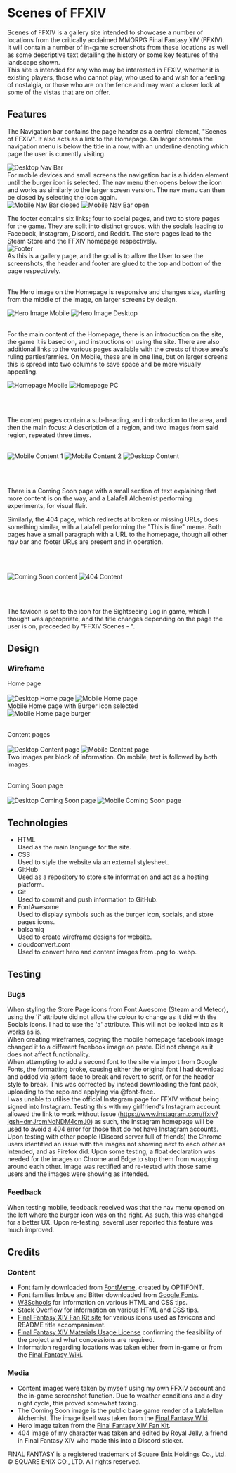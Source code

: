 # Scenes of FFXIV #
Scenes of FFXIV is a gallery site intended to showcase a number of locations from the critically acclaimed MMORPG Final Fantasy XIV (FFXIV).
It will contain a number of in-game screenshots from these locations as well as some descriptive text detailing the history or some key features of the landscape shown.
<br>
This site is intended for any who may be interested in FFXIV, whether it is existing players, those who cannot play, who used to and wish for a feeling of nostalgia, or those who are on the fence and may want a closer look at some of the vistas that are on offer.

## Features ##
The Navigation bar contains the page header as a central element, "Scenes of FFXIV". It also acts as a link to the Homepage. On larger screens the navigation menu is below the title in a row, with an underline denoting which page the user is currently visiting. <br>

![Desktop Nav Bar](docs/readme_images/Nav_desktop.png)
<br>
For mobile devices and small screens the navigation bar is a hidden element until the burger icon is selected. The nav menu then opens below the icon and works as similarly to the larger screen version. The nav menu can then be closed by selecting the icon again.
<br>
![Mobile Nav Bar closed](docs/readme_images/Nav_mobile_closed.png)
![Mobile Nav Bar open](docs/readme_images/Nav_mobile_open.png)
<br>

The footer contains six links; four to social pages, and two to store pages for the game.
They are split into distinct groups, with the socials leading to Facebook, Instagram, Discord, and Reddit. The store pages lead to the Steam Store and the FFXIV homepage respectively.
<br>
![Footer](docs/readme_images/Footer.png)
<br>
As this is a gallery page, and the goal is to allow the User to see the screenshots, the header and footer are glued to the top and bottom of the page respectively.
<br><br>

The Hero image on the Homepage is responsive and changes size, starting from the middle of the image, on larger screens by design. <br>

![Hero Image Mobile](docs/readme_images/Hero_Mobile.png)
![Hero Image Desktop](docs/readme_images/Hero_PC.png)
<br><br>

For the main content of the Homepage, there is an introduction on the site, the game it is based on, and instructions on using the site. There are also additional links to the various pages available with the crests of those area's ruling parties/armies. On Mobile, these are in one line, but on larger screens this is spread into two columns to save space and be more visually appealing.
<br>

![Homepage Mobile](docs/readme_images/Hero_Mobile.png)
![Homepage PC](docs/readme_images/Hero_PC.png)

<br><br>

The content pages contain a sub-heading, and introduction to the area, and then the main focus: A description of a region, and two images from said region, repeated three times.
<br><br>

![Mobile Content 1](docs/readme_images/Content_mobile_1.png)
![Mobile Content 2](docs/readme_images/Content_mobile_2.png)
![Desktop Content](docs/readme_images/Content_PC.png)

<br><br>

There is a Coming Soon page with a small section of text explaining that more content is on the way, and a Lalafell Alchemist performing experiments, for visual flair.

Similarly, the 404 page, which redirects at broken or missing URLs, does something similar, with a Lalafell performing the "This is fine" meme. Both pages have a small paragraph with a URL to the homepage, though all other nav bar and footer URLs are present and in operation.

<br><br>

![Coming Soon content](docs/readme_images/Coming_soon.png)
![404 Content](docs/readme_images/404.png)

<br><br>

The favicon is set to the icon for the Sightseeing Log in game, which I thought was appropriate, and the title changes depending on the page the user is on, preceeded by "FFXIV Scenes - ".
<br>



## Design ##
### Wireframe ###
Home page
<br><br>
![Desktop Home page](docs/readme_images/Desktop_homepage_wireframe.PNG)
![Mobile Home page](docs/readme_images/mobile_homepage_wireframe.PNG)
<br>
Mobile Home page with Burger Icon selected
<br>
![Mobile Home page burger](docs/readme_images/Mobile_homepage_wireframe_menu.PNG)
<br><br>

Content pages
<br><br>
![Desktop Content page](docs/readme_images/Desktop_content_wireframe.PNG)
![Mobile Content page](docs/readme_images/Mobile_content_wireframe.PNG)
<br>
Two images per block of information. On mobile, text is followed by both images.
<br><br>

Coming Soon page
<br><br>
![Desktop Coming Soon page](docs/readme_images/Desktop_soon_wireframe.PNG)
![Mobile Coming Soon page](docs/readme_images/Mobile_soon_wireframe.PNG)

## Technologies ##
- HTML
  <br> Used as the main language for the site.
- CSS
  <br> Used to style the website via an external stylesheet.
- GitHub
  <br> Used as a repository to store site information and act as a hosting platform.
- Git
  <br> Used to commit and push information to GitHub.
- FontAwesome
  <br> Used to display symbols such as the burger icon, socials, and store pages icons.
- balsamiq
  <br> Used to create wireframe designs for website.
- cloudconvert.com
  <br> Used to convert hero and content images from .png to .webp.

## Testing ##

### Bugs ###
When styling the Store Page icons from Font Awesome (Steam and Meteor), using the 'i' attribute did not allow the colour to change as it did with the Socials icons. I had to use the 'a' attribute. This will not be looked into as it works as is.
<br>
When creating wireframes, copying the mobile homepage facebook image changed it to a different facebook image on paste. Did not change as it does not affect functionality.
<br>
When attempting to add a second font to the site via import from Google Fonts, the formatting broke, causing either the original font I had download and added via @font-face to break and revert to serif, or for the header style to break. This was corrected by instead downloading the font pack, uploading to the repo and applying via @font-face.
<br>
I was unable to utilise the official Instagram page for FFXIV without being signed into Instagram. Testing this with my girlfriend's Instagram account allowed the link to work without issue (https://www.instagram.com/ffxiv?igsh=dmJrcmNoNDM4cmJ0) as such, the Instagram homepage will be used to avoid a 404 error for those that do not have Instagram accounts.
<br>
Upon testing with other people (Discord server full of friends) the Chrome users identified an issue with the images not showing next to each other as intended, and as Firefox did. Upon some testing, a float declaration was needed for the images on Chrome and Edge to stop them from wrapping around each other. Image was rectified and re-tested with those same users and the images were showing as intended.

### Feedback ###
When testing mobile, feedback received was that the nav menu opened on the left where the burger icon was on the right. As such, this was changed for a better UX. Upon re-testing, several user reported this feature was much improved.
<br>


## Credits ##
### Content ###
- Font family downloaded from [FontMeme](https://fontmeme.com/fonts/enge-etienne-font/), created by OPTIFONT.
- Font families Imbue and Bitter downloaded from [Google Fonts](https://fonts.google.com/).
- [W3Schools](https://www.w3schools.com) for information on various HTML and CSS tips.
- [Stack Overflow](https://stackoverflow.com/) for information on various HTML and CSS tips.
- [Final Fantasy XIV Fan Kit site](https://na.finalfantasyxiv.com/lodestone/special/fankit/icon/) for various icons used as favicons and README title accompaniment.
- [Final Fantasy XIV Materials Usage License](https://support.na.square-enix.com/rule.php?id=5382&tag=authc) confirming the feasibility of the project and what concessions are required.
- Information regarding locations was taken either from in-game or from the [Final Fantasy Wiki](https://finalfantasy.fandom.com/wiki/Final_Fantasy_Wiki).

### Media ###
- Content images were taken by myself using my own FFXIV account and the in-game screenshot function. Due to weather conditions and a day night cycle, this proved somewhat taxing.
- The Coming Soon image is the public base game render of a Lalafellan Alchemist. The image itself was taken from the [Final Fantasy Wiki](https://finalfantasy.fandom.com/wiki/Alchemist_(Final_Fantasy_XIV)).
- Hero image taken from the [Final Fantasy XIV Fan Kit](https://na.finalfantasyxiv.com/lodestone/special/fankit/desktop_wallpaper/2_0/#nav_fankit).
- 404 image of my character was taken and edited by Royal Jelly, a friend in Final Fantasy XIV who made this into a Discord sticker. 
  
FINAL FANTASY is a registered trademark of Square Enix Holdings Co., Ltd.
© SQUARE ENIX CO., LTD. All rights reserved. 